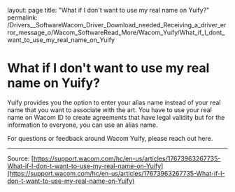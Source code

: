 layout: page
title: "What if I don't want to use my real name on Yuify?"
permalink: /Drivers__SoftwareWacom_Driver_Download_needed_Receiving_a_driver_error_message_o/Wacom_SoftwareRead_More/Wacom_Yuify/What_if_I_dont_want_to_use_my_real_name_on_Yuify

# What if I don't want to use my real name on Yuify?

Yuify provides you the option to enter your alias name instead of your real name that you want to associate with the art. You have to use your real name on Wacom ID to create agreements that have legal validity but for the information to everyone, you can use an alias name.


For questions or feedback around Wacom Yuify, please reach out here.

---
Source: [https://support.wacom.com/hc/en-us/articles/17673963267735-What-if-I-don-t-want-to-use-my-real-name-on-Yuify](https://support.wacom.com/hc/en-us/articles/17673963267735-What-if-I-don-t-want-to-use-my-real-name-on-Yuify)
